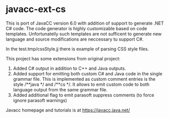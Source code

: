 # javacc-ext-cs
This is port of JavaCC version 6.0 with addition of support to generate .NET C# code. The code generator is highly customizable based on code templates. 
Unfortunatelly such templates are not sufficent to generate new language and source modifications are neccessary tu support C#.

In the test.tmp/cssStyle.jj there is example of parsing CSS style files.

This project has some extensions from original project:

1. Added C# output in addition to C++ and Java outputs.
2. Added support for emitting both custom C# and Java code in the single grammar file. This is implemented as custom comment entries is the style /**java */ and /**cs  */. It allows to emit custom code to both language output from the same grammar file. 
3. Added additional flag to emit parasoft suppress comments (to force ignore parasoft warnings)
 
Javacc homepage and tutorials is at https://javacc.java.net/
